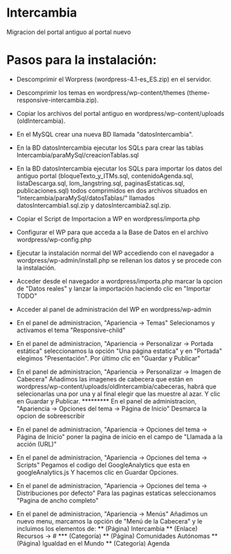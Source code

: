 # Intercambia
Migracion del portal antiguo al portal nuevo

# Pasos para la instalación:

* Descomprimir el Worpress (wordpress-4.1-es_ES.zip) en el servidor.
* Descomprimir los temas en wordpress/wp-content/themes (theme-responsive-intercambia.zip).
* Copiar los archivos del portal antiguo en wordpress/wp-content/uploads (oldIntercambia).

* En el MySQL crear una nueva BD llamada "datosIntercambia".
* En la BD datosIntercambia ejecutar los SQLs para crear las tablas Intercambia/paraMySql/creacionTablas.sql
* En la BD datosIntercambia ejecutar los SQLs para importar los datos del antiguo portal (bloqueTexto_y_ITMs.sql, contenidoAgenda.sql, listaDescarga.sql, lom_langstring.sql, paginasEstaticas.sql, publicaciones.sql) todos comprimidos en dos archivos situados en "Intercambia/paraMySql/datosTablas/" llamados datosIntercambia1.sql.zip y datosIntercambia2.sql.zip.
* Copiar el Script de Importacion a WP en wordpress/importa.php
* Configurar el WP para que acceda a la Base de Datos en el archivo wordpress/wp-config.php

* Ejecutar la instalación normal del WP accediendo con el navegador a wordpress/wp-admin/install.php se rellenan los datos y se procede con la instalación.
* Acceder desde el navegador a wordpress/importa.php marcar la opcion de "Datos reales" y lanzar la importación haciendo clic en "Importar TODO"

* Acceder al panel de administración del WP en wordpress/wp-admin
* En el panel de administracion, "Apariencia -> Temas" Selecionamos y activamos el tema "Responsive-child"
* En el panel de administracion, "Apariencia -> Personalizar -> Portada estática" seleccionamos la opción "Una página estatica" y en "Portada" elegimos "Presentación". Por último clic en "Guardar y Publicar"
* En el panel de administracion, "Apariencia -> Personalizar -> Imagen de Cabecera" Añadimos las imagenes de cabecera que están en wordpress/wp-content/uploads/oldIntercambia/cabeceras, habrá que selecionarlas una por una y al final elegir que las muestre al azar. Y clic en Guardar y Publicar.
********* En el panel de administracion, "Apariencia -> Opciones del tema -> Página de Inicio" Desmarca la opcion de sobreescribir
* En el panel de administracion, "Apariencia -> Opciones del tema -> Página de Inicio" poner la pagina de inicio en el campo de "Llamada a la acción (URL)"
* En el panel de administracion, "Apariencia -> Opciones del tema -> Scripts" Pegamos el codigo del GoogleAnalytics que esta en googleAnalytics.js Y hacemos clic en Guardar Opciones.
* En el panel de administracion, "Apariencia -> Opciones del tema -> Distribuciones por defecto" Para las paginas estaticas seleccionamos "Pagina de ancho completo"
* En el panel de administracion, "Apariencia -> Menús" Añadimos un nuevo menu, marcamos la opción de "Menú de la Cabecera" y le incluimos los elementos de:
** (Página) Intercambia
** (Enlace) Recursos -> #
*** (Categoría) 
** (Página) Comunidades Autónomas
** (Página) Igualdad en el Mundo
** (Categoría) Agenda



